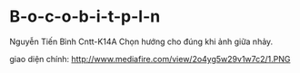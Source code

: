 # B-o-c-o-b-i-t-p-l-n
Nguyễn Tiến Bình Cntt-K14A
Chọn hướng cho đúng khi ảnh giữa nhảy.

giao diện chính:
http://www.mediafire.com/view/2o4yg5w29v1w7c2/1.PNG
